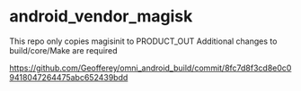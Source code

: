 # android_vendor_magisk

This repo only copies magisinit to PRODUCT_OUT
Additional changes to build/core/Make are required

https://github.com/Geofferey/omni_android_build/commit/8fc7d8f3cd8e0c09418047264475abc652439bdd

